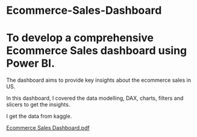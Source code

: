 # Ecommerce-Sales-Dashboard
<h1>To develop a comprehensive Ecommerce Sales dashboard using Power BI.</h1>

The dashboard aims to provide key insights about the ecommerce sales in US.

In this dashboard, I covered the data modelling, DAX, charts, filters and slicers to get the insights.

I get the data from kaggle.


[Ecommerce Sales Dashboard.pdf](https://github.com/user-attachments/files/19602126/Ecommerce.Sales.Dashboard.pdf)
